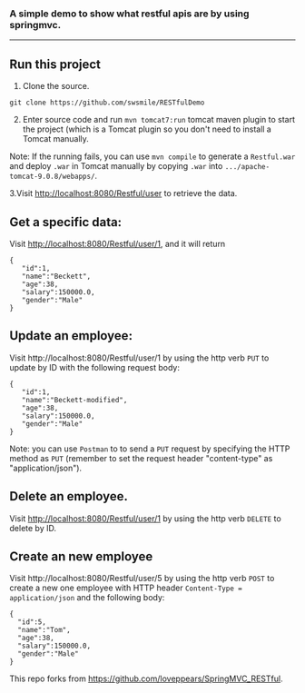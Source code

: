 ### A simple demo to show what restful apis are by using springmvc.
---

## Run this project
1. Clone the source.
```
git clone https://github.com/swsmile/RESTfulDemo
```

2. Enter source code and run ```mvn tomcat7:run``` tomcat maven plugin to start the project (which is a Tomcat plugin so you don't need to install a Tomcat manually.


Note: If the running fails, you can use `mvn compile` to generate a `Restful.war` and deploy `.war` in Tomcat manually by copying `.war` into `.../apache-tomcat-9.0.8/webapps/`.

3.Visit [http://localhost:8080/Restful/user](http://localhost:8080/Restful/user) to retrieve the data.

## Get a specific data:

Visit [http://localhost:8080/Restful/user/1](http://localhost:8080/Restful/user/1), and it will return 
```
{  
   "id":1,
   "name":"Beckett",
   "age":38,
   "salary":150000.0,
   "gender":"Male"
}
```

## Update an employee:

Visit http://localhost:8080/Restful/user/1 by using the http verb ```PUT``` to update by ID with the following request body:

```
{  
   "id":1,
   "name":"Beckett-modified",
   "age":38,
   "salary":150000.0,
   "gender":"Male"
}
```

Note: you can use `Postman` to to send a `PUT` request by specifying the HTTP method as `PUT` (remember to set the request header "content-type" as "application/json").

## Delete an employee.
 Visit [http://localhost:8080/Restful/user/1](http://localhost:8080/Restful/user/1) by using the http verb ```DELETE``` to delete by ID.

## Create an new employee
Visit http://localhost:8080/Restful/user/5 by using the http verb ```POST``` to create a new one employee with HTTP header ```Content-Type = application/json``` and the following body:

 ```
 {  
   "id":5,
   "name":"Tom",
   "age":38,
   "salary":150000.0,
   "gender":"Male"
}
 ```



This repo forks from https://github.com/loveppears/SpringMVC_RESTful.